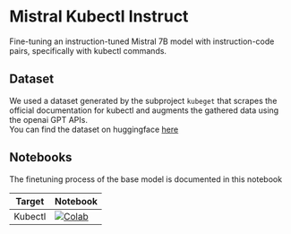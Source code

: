 # Mistral Kubectl Instruct
Fine-tuning an instruction-tuned Mistral 7B model with instruction-code pairs, specifically with kubectl commands.

## Dataset
We used a dataset generated by the subproject `kubeget` that scrapes the official documentation for kubectl and augments the gathered data using the openai GPT APIs.  
You can find the dataset on huggingface [here](https://huggingface.co/datasets/ComponentSoft/k8s-kubectl-cot-20k)

## Notebooks
The finetuning process of the base model is documented in this notebook

| Target          | Notebook                                       |
| --------------- | ---------------------------------------------- |
| Kubectl    | [![Colab](https://colab.research.google.com/assets/colab-badge.svg)](https://colab.research.google.com/github/ComponentSoftTeam/Mistral-Kubectl-Instruc/blob/main/notebooks/q-lora-mistra-7b.ipynb) |
